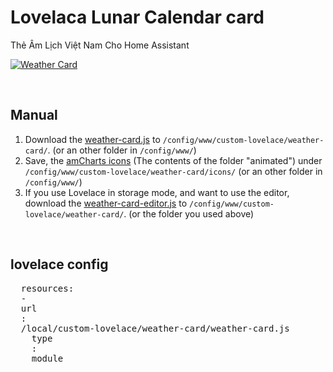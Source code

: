 <h1>Lovelaca Lunar Calendar card</h1>
<p>Thẻ Âm Lịch Việt Nam Cho Home Assistant</p>
<p><a target="_blank" rel="noopener noreferrer" href="https://github.com/bramkragten/custom-ui/blob/master/weather-card/weather-card.gif?raw=true"><img src="https://github.com/bramkragten/custom-ui/raw/master/weather-card/weather-card.gif?raw=true" alt="Weather Card" style="max-width:100%;"></a></p>
<br>
<h2>Manual</h2>
<ol>
<li>Download the <a href="https://raw.githubusercontent.com/bramkragten/weather-card/v1.2.0/dist/weather-card.js" rel="nofollow">weather-card.js</a> to <code>/config/www/custom-lovelace/weather-card/</code>. (or an other folder in <code>/config/www/</code>)</li>
<li>Save, the <a href="https://www.amcharts.com/free-animated-svg-weather-icons/" rel="nofollow">amCharts icons</a> (The contents of the folder "animated") under <code>/config/www/custom-lovelace/weather-card/icons/</code> (or an other folder in <code>/config/www/</code>)</li>
<li>If you use Lovelace in storage mode, and want to use the editor, download the <a href="https://raw.githubusercontent.com/bramkragten/weather-card/v1.2.0/dist/weather-card-editor.js" rel="nofollow">weather-card-editor.js</a> to <code>/config/www/custom-lovelace/weather-card/</code>. (or the folder you used above)</li>
</ol>
<br>
<h2>lovelace config</h2>
<div class="highlight highlight-source-yaml">
  <pre>
  <span class="pl-ent">resources</span>:
  - 
  <span class="pl-ent">url</span>
  :
  <span class="pl-s">/local/custom-lovelace/weather-card/weather-card.js</span>
    <span class="pl-ent">type</span>
    :
    <span class="pl-s">module</span>
  </pre>
</div>
